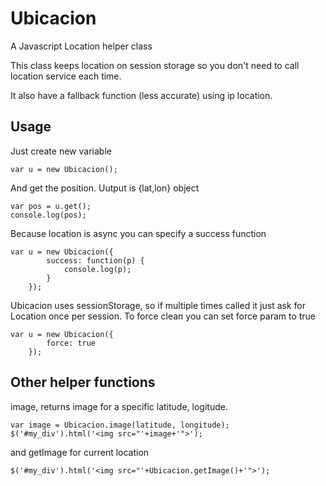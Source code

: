 # Ubicacion

A Javascript Location helper class

This class keeps location on session storage so you don't need to call location service each time.

It also have a fallback function (less accurate) using ip location.

## Usage

Just create new variable

	var u = new Ubicacion();

And get the position. Uutput is {lat,lon} object

	var pos = u.get();
	console.log(pos);
 
Because location is async you can specify a success function

	var u = new Ubicacion({
			success: function(p) {
	        	console.log(p);
	        }
		});

Ubicacion uses sessionStorage, so if multiple times called it just ask for Location once per session. To force clean you can set force param to true
	
	var u = new Ubicacion({
			force: true
		});

## Other helper functions

image, returns image for a specific latitude, logitude.

	var image = Ubicacion.image(latitude, longitude);
	$('#my_div').html('<img src="'+image+'">');

and getImage for current location
	
	$('#my_div').html('<img src="'+Ubicacion.getImage()+'">');
